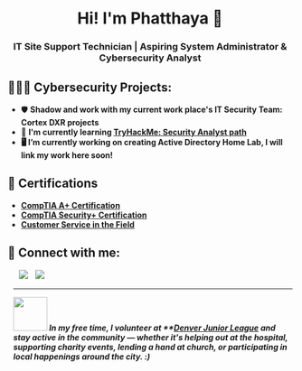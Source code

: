 <h1 align="center">Hi! I'm Phatthaya 👋 </a></h1>
<h3 align="center">IT Site Support Technician | Aspiring System Administrator & Cybersecurity Analyst </h3>


<h2>👩🏻‍💻 Cybersecurity Projects:</h2>

- 🛡️ <b>Shadow and work with my current work place's IT Security Team: Cortex DXR projects</b>
- 🌱 <b>I'm currently learning [TryHackMe: Security Analyst path](https://tryhackme.com/r/p/PSaohin)
- 🖥️ <b>I’m currently working on creating Active Directory Home Lab, I will link my work here soon!</b>


<h2>📄 Certifications</h2>

- [CompTIA A+ Certification](https://www.credly.com/badges/1ad9ad0a-f9e5-4979-bfce-56c7842c1eb8/linked_in_profile)
- [CompTIA Security+ Certification](https://www.credly.com/badges/cdd5eebb-a02b-4dff-a50c-01ccbdb4766b/linked_in_profile)
- [Customer Service in the Field](https://www.linkedin.com/in/phatthaya-saohin/details/certifications/1704334502237/single-media-viewer/?profileId=ACoAACrIy5MBeVfOkacdgRWwSaSDQ3ixI0KSl08)



<h2> 🤳 Connect with me:</h2>

<div align="left"  class="icons-social" style="margin-left: 10px;">
        <a style="margin-left: 10px;"  target="_blank" href="https://www.linkedin.com/in/phatthaya-saohin/">
			<img src="https://img.icons8.com/doodle/40/000000/linkedin--v2.png"></a>
<a style="margin-left: 10px;" target="_blank" href="https://x.com/SaohinPattaya">
			<img src="https://img.icons8.com/doodle/1x/twitter-squared--v2.png" ></a> 


--------------------------------------------------------------------------------------------------------------------------------------------------------------------------------
 


<img src="https://media.giphy.com/media/LnQjpWaON8nhr21vNW/giphy.gif" width="60"> <em><b>In my free time, I volunteer at **[Denver Junior League](https://www.jld.org) and stay active in the community — whether it's helping out at the hospital, supporting charity events, lending a hand at church, or participating in local happenings around the city.</b> :)</em>

<!--
**joshmadakor1/joshmadakor1** is a ✨ _special_ ✨ repository because its `README.md` (this file) appears on your GitHub profile.


- 🔭 I’m currently working on ...
- 🌱 I’m currently learning ...
- 👯 I’m looking to collaborate on ...
- 🤔 I’m looking for help with ...
- 💬 Ask me about ...
- 📫 How to reach me: ...
- 😄 Pronouns: Pat-ta-ya
- ⚡ Fun fact: ...
-->
